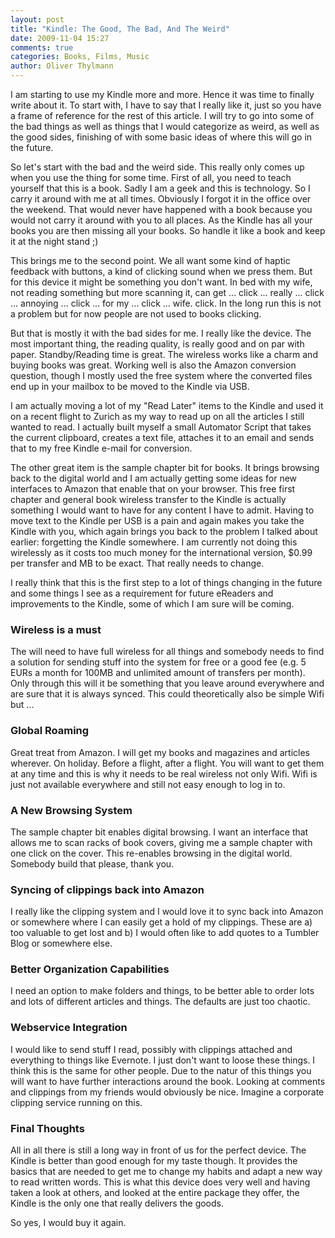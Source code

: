 ```yaml
---
layout: post
title: "Kindle: The Good, The Bad, And The Weird"
date: 2009-11-04 15:27
comments: true
categories: Books, Films, Music
author: Oliver Thylmann
---
```







I am starting to use my Kindle more and more. Hence it was time to finally write about it. To start with, I have to say that I really like it, just so you have a frame of reference for the rest of this article. I will try to go into some of the bad things as well as things that I would categorize as weird, as well as the good sides, finishing of with some basic ideas of where this will go in the future.

So let's start with the bad and the weird side. This really only comes up when you use the thing for some time. First of all, you need to teach yourself that this is a book. Sadly I am a geek and this is technology. So I carry it around with me at all times. Obviously I forgot it in the office over the weekend. That would never have happened with a book because you would not carry it around with you to all places. As the Kindle has all your books you are then missing all your books. So handle it like a book and keep it at the night stand ;)

This brings me to the second point. We all want some kind of haptic feedback with buttons, a kind of clicking sound when we press them. But for this device it might be something you don't want. In bed with my wife, not reading something but more scanning it, can get ... click ... really ... click ... annoying ... click ... for my ... click ... wife. click. In the long run this is not a problem but for now people are not used to books clicking.

But that is mostly it with the bad sides for me. I really like the device. The most important thing, the reading quality, is really good and on par with paper. Standby/Reading time is great. The wireless works like a charm and buying books was great. Working well is also the Amazon conversion question, though I mostly used the free system where the converted files end up in your mailbox to be moved to the Kindle via USB.

I am actually moving a lot of my &quot;Read Later&quot; items to the Kindle and used it on a recent flight to Zurich as my way to read up on all the articles I still wanted to read. I actually built myself a small Automator Script that takes the current clipboard, creates a text file, attaches it to an email and sends that to my free Kindle e-mail for conversion.

The other great item is the sample chapter bit for books. It brings browsing back to the digital world and I am actually getting some ideas for new interfaces to Amazon that enable that on your browser. This free first chapter and general book wireless transfer to the Kindle is actually something I would want to have for any content I have to admit. Having to move text to the Kindle per USB is a pain and again makes you take the Kindle with you, which again brings you back to the problem I talked about earlier: forgetting the Kindle somewhere. I am currently not doing this wirelessly as it costs too much money for the international version, $0.99 per transfer and MB to be exact. That really needs to change.

I really think that this is the first step to a lot of things changing in the future and some things I see as a requirement for future eReaders and improvements to the Kindle, some of which I am sure will be coming.

### Wireless is a must ###

The will need to have full wireless for all things and somebody needs to find a solution for sending stuff into the system for free or a good fee (e.g. 5 EURs a month for 100MB and unlimited amount of transfers per month). Only through this will it be something that you leave around everywhere and are sure that it is always synced. This could theoretically also be simple Wifi but ...

### Global Roaming ###

Great treat from Amazon. I will get my books and magazines and articles wherever. On holiday. Before a flight, after a flight. You will want to get them at any time and this is why it needs to be real wireless not only Wifi. Wifi is just not available everywhere and still not easy enough to log in to.

### A New Browsing System ###

The sample chapter bit enables digital browsing. I want an interface that allows me to scan racks of book covers, giving me a sample chapter with one click on the cover. This re-enables browsing in the digital world. Somebody build that please, thank you.

### Syncing of clippings back into Amazon ###

I really like the clipping system and I would love it to sync back into Amazon or somewhere where I can easily get a hold of my clippings. These are a) too valuable to get lost and b) I would often like to add quotes to a Tumbler Blog or somewhere else. 

### Better Organization Capabilities ###

I need an option to make folders and things, to be better able to order lots and lots of different articles and things. The defaults are just too chaotic.

### Webservice Integration ###

I would like to send stuff I read, possibly with clippings attached and everything to things like Evernote. I just don't want to loose these things. I think this is the same for other people. Due to the natur of this things you will want to have further interactions around the book. Looking at comments and clippings from my friends would obviously be nice. Imagine a corporate clipping service running on this.

### Final Thoughts ###

All in all there is still a long way in front of us for the perfect device. The Kindle is better than good enough for my taste though. It provides the basics that are needed to get me to change my habits and adapt a new way to read written words. This is what this device does very well and having taken a look at others, and looked at the entire package they offer, the Kindle is the only one that really delivers the goods.

So yes, I would buy it again.


